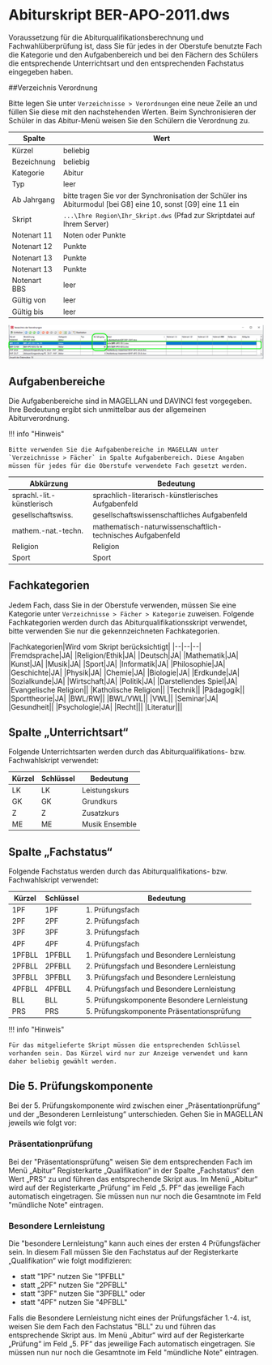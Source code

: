 # Abiturskript BER-APO-2011.dws 


Voraussetzung für die Abiturqualifikationsberechnung und Fachwahlüberprüfung ist, dass Sie für jedes in der Oberstufe benutzte Fach die Kategorie und den Aufgabenbereich und bei den Fächern des Schülers die entsprechende Unterrichtsart und den entsprechenden Fachstatus eingegeben haben.

##Verzeichnis Verordnung

Bitte legen Sie unter ```Verzeichnisse > Verordnungen``` eine neue Zeile an und füllen Sie diese mit den nachstehenden Werten. Beim Synchronisieren der Schüler in das Abitur-Menü weisen Sie den Schülern die Verordnung zu.

|Spalte|Wert|
|--|--|
|Kürzel|beliebig|
|Bezeichnung|beliebig|
|Kategorie|Abitur|
|Typ|leer|
|Ab Jahrgang|bitte tragen Sie vor der Synchronisation der Schüler ins Abiturmodul [bei G8] eine 10, sonst [G9] eine 11 ein|
|Skript|```...\Ihre Region\Ihr_Skript.dws``` (Pfad zur Skriptdatei auf Ihrem Server)|
|Notenart 11|Noten oder Punkte|
|Notenart 12|Punkte|
|Notenart 13|Punkte|
|Notenart 13|Punkte|
|Notenart BBS|leer|
|Gültig von |leer|
|Gültig bis|leer|



![Beispiel für Eintragung im Verzeichnis Verordnungen für Abiturberechnung (G8 oder G9)](../../../assets/images/berlin/abitur/ber.apo.2011.png)




## Aufgabenbereiche


Die Aufgabenbereiche sind in MAGELLAN und DAVINCI fest vorgegeben. Ihre Bedeutung ergibt sich unmittelbar aus der allgemeinen Abiturverordnung.

!!! info "Hinweis"

    Bitte verwenden Sie die Aufgabenbereiche in MAGELLAN unter `Verzeichnisse > Fächer` in Spalte Aufgabenbereich. Diese Angaben müssen für jedes für die Oberstufe verwendete Fach gesetzt werden.


Abkürzung| Bedeutung
---|---
sprachl.-lit.-künstlerisch |sprachlich-literarisch-künstlerisches Aufgabenfeld
gesellschaftswiss. |gesellschaftswissenschaftliches Aufgabenfeld
mathem.-nat.-techn. |mathematisch-naturwissenschaftlich-technisches Aufgabenfeld
Religion |Religion
Sport |Sport



## Fachkategorien

Jedem Fach, dass Sie in der Oberstufe verwenden, müssen Sie eine Kategorie unter ```Verzeichnisse > Fächer > Kategorie``` zuweisen.
Folgende Fachkategorien werden durch das Abiturqualifikationsskript verwendet, bitte verwenden Sie nur die gekennzeichneten Fachkategorien.

|Fachkategorien|Wird vom Skript berücksichtigt|
|--|--|--|
|Fremdsprache|JA|
|Religion/Ethik|JA|
|Deutsch|JA|
|Mathematik|JA|
|Kunst|JA|
|Musik|JA|
|Sport|JA|
|Informatik|JA|
|Philosophie|JA|
|Geschichte|JA|
|Physik|JA|
|Chemie|JA|
|Biologie|JA|
|Erdkunde|JA|
|Sozialkunde|JA|
|Wirtschaft|JA|
|Politik|JA|
|Darstellendes Spiel|JA|
|Evangelische Religion||
|Katholische Religion||
|Technik||
|Pädagogik||
|Sporttheorie|JA|
|BWL/RW||
|BWL/VWL||
|VWL||
|Seminar|JA|
|Gesundheit||
|Psychologie|JA|
|Recht|||
|Literatur|||




## Spalte „Unterrichtsart“


Folgende Unterrichtsarten werden durch das Abiturqualifikations- bzw. Fachwahlskript verwendet:


Kürzel| Schlüssel| Bedeutung
---|---|---
LK| LK |Leistungskurs
GK |GK |Grundkurs
Z |Z |Zusatzkurs
ME |ME |Musik Ensemble


## Spalte „Fachstatus“


Folgende Fachstatus werden durch das Abiturqualifikations- bzw. Fachwahlskript verwendet:


Kürzel |Schlüssel| Bedeutung
---|---|---
1PF |1PF |1. Prüfungsfach
2PF |2PF |2. Prüfungsfach
3PF |3PF |3. Prüfungsfach
4PF |4PF |4. Prüfungsfach
1PFBLL |1PFBLL |1. Prüfungsfach und Besondere Lernleistung
2PFBLL| 2PFBLL |2. Prüfungsfach und Besondere Lernleistung
3PFBLL| 3PFBLL |3. Prüfungsfach und Besondere Lernleistung
4PFBLL| 4PFBLL| 4. Prüfungsfach und Besondere Lernleistung
BLL |BLL |5. Prüfungskomponente Besondere Lernleistung
PRS |PRS |5. Prüfungskomponente Präsentationsprüfung

!!! info "Hinweis"

    Für das mitgelieferte Skript müssen die entsprechenden Schlüssel vorhanden sein. Das Kürzel wird nur zur Anzeige verwendet und kann daher beliebig gewählt werden.


## Die 5. Prüfungskomponente


Bei der 5. Prüfungskomponente wird zwischen einer „Präsentationprüfung“ und der „Besonderen Lernleistung“ unterschieden. Gehen Sie in MAGELLAN jeweils wie folgt vor:


### Präsentationprüfung


Bei der "Präsentationsprüfung" weisen Sie dem entsprechenden Fach im Menü „Abitur“ Registerkarte „Qualifikation“ in der Spalte „Fachstatus“ den Wert „PRS“ zu und führen das entsprechende Skript aus.
Im Menü „Abitur“ wird auf der Registerkarte „Prüfung“ im Feld „5. PF“ das jeweilige Fach automatisch eingetragen. Sie müssen nun nur noch die Gesamtnote im Feld "mündliche Note" eintragen.


### Besondere Lernleistung


Die "besondere Lernleistung" kann auch eines der ersten 4 Prüfungsfächer sein. In diesem Fall müssen Sie den Fachstatus auf der Registerkarte „Qualifikation“ wie folgt modifizieren:


- statt "1PF" nutzen Sie "1PFBLL"
- statt „2PF" nutzen Sie "2PFBLL"
- statt "3PF" nutzen Sie "3PFBLL" oder
- statt "4PF" nutzen Sie "4PFBLL"


Falls die Besondere Lernleistung nicht eines der Prüfungsfächer 1.-4. ist, weisen Sie dem Fach den Fachstatus "BLL" zu und führen das entsprechende Skript aus. Im Menü „Abitur“ wird auf der Registerkarte „Prüfung“ im Feld „5. PF“ das jeweilige Fach automatisch eingetragen. Sie müssen nun nur noch die Gesamtnote im Feld "mündliche Note" eintragen. 

